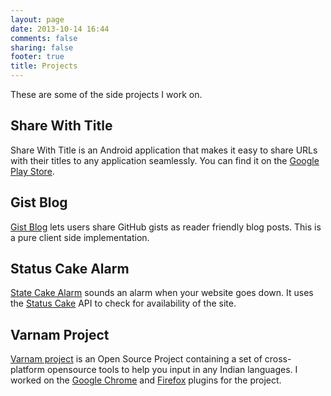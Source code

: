 ```yaml
---
layout: page
date: 2013-10-14 16:44
comments: false
sharing: false
footer: true
title: Projects
---
```


These are some of the side projects I work on.

## Share With Title
Share With Title is an Android application that makes it easy to share URLs with their titles to any application seamlessly. You can find it on the [Google Play Store](https://play.google.com/store/apps/details?id=in.sdqali.share.withtitle).

## Gist Blog
[Gist Blog](http://gb.sadique.io) lets users share GitHub gists as reader friendly blog posts. This is a pure client side implementation.

## Status Cake Alarm
[State Cake Alarm](https://github.com/sdqali/status_cake_alarm) sounds an alarm when your website goes down. It uses the [Status Cake](https://www.statuscake.com/) API to check for availability of the site.

## Varnam Project
[Varnam project](http://www.varnamproject.com/) is an Open Source Project containing a set of cross-platform opensource tools to help you input in any Indian languages. I worked on the [Google Chrome](https://chrome.google.com/webstore/detail/varnam-ime/abcfkeabpcanobhdmcmdabejaamephaf) and [Firefox](https://addons.mozilla.org/en-US/firefox/addon/varnam-transliteration-base/) plugins for the project.
